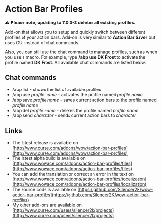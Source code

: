 Action Bar Profiles
===================

:warning: **Please note, updating to 7.0.3-2 deletes all existing profiles.**

Add-on that allows you to setup and quickly switch between different profiles of your action bars. Add-on is very similar to **Action Bar Saver** but uses GUI instead of chat commands.

Also, you can still use the chat command to manage profiles, such as when you use a macro. For example, type **/abp use DK Frost** to activate the profile named **DK Frost**. All available chat commands are listed below.

Chat commands
-------------

* /abp list - shows the list of available profiles
* /abp use *profile name* - activates the profile named *profile name*
* /abp save *profile name* - saves current action bars to the profile named *profile name*
* /abp del *profile name* - deletes the profile named *profile name*
* /abp send *character* - sends current action bars to *character*

Links
-----

* The latest release is available on [http://www.curse.com/addons/wow/action-bar-profiles](http://www.curse.com/addons/wow/action-bar-profiles)
* The latest alpha build is available on [http://www.wowace.com/addons/action-bar-profiles/files](http://www.wowace.com/addons/action-bar-profiles/files)
* You can add the translation or correct an error in the text on [http://www.wowace.com/addons/action-bar-profiles/localization](http://www.wowace.com/addons/action-bar-profiles/localization)
* The source code is available on [https://github.com/Silencer2K/wow-action-bar-profiles](https://github.com/Silencer2K/wow-action-bar-profiles)
* My other add-ons are available on [http://www.curse.com/users/silencer2k/projects](http://www.curse.com/users/silencer2k/projects)
